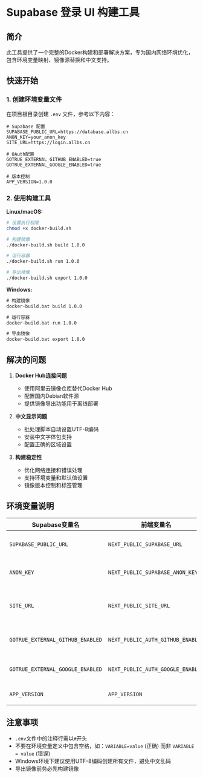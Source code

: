 # Supabase 登录 UI 构建工具

## 简介

此工具提供了一个完整的Docker构建和部署解决方案，专为国内网络环境优化，包含环境变量映射、镜像源替换和中文支持。

## 快速开始

### 1. 创建环境变量文件

在项目根目录创建 `.env` 文件，参考以下内容：

```
# Supabase 配置
SUPABASE_PUBLIC_URL=https://database.allbs.cn
ANON_KEY=your_anon_key
SITE_URL=https://login.allbs.cn

# OAuth配置
GOTRUE_EXTERNAL_GITHUB_ENABLED=true
GOTRUE_EXTERNAL_GOOGLE_ENABLED=true

# 版本控制
APP_VERSION=1.0.0
```

### 2. 使用构建工具

**Linux/macOS:**
```bash
# 设置执行权限
chmod +x docker-build.sh

# 构建镜像
./docker-build.sh build 1.0.0

# 运行容器
./docker-build.sh run 1.0.0

# 导出镜像
./docker-build.sh export 1.0.0
```

**Windows:**
```cmd
# 构建镜像
docker-build.bat build 1.0.0

# 运行容器
docker-build.bat run 1.0.0

# 导出镜像
docker-build.bat export 1.0.0
```

## 解决的问题

1. **Docker Hub连接问题**
   - 使用阿里云镜像仓库替代Docker Hub
   - 配置国内Debian软件源
   - 提供镜像导出功能用于离线部署

2. **中文显示问题**
   - 批处理脚本自动设置UTF-8编码
   - 安装中文字体包支持
   - 配置正确的区域设置

3. **构建稳定性**
   - 优化网络连接和错误处理
   - 支持环境变量和默认值设置
   - 镜像版本控制和标签管理

## 环境变量说明

| Supabase变量名 | 前端变量名 | 说明 |
|--------------|-----------|------|
| `SUPABASE_PUBLIC_URL` | `NEXT_PUBLIC_SUPABASE_URL` | Supabase API服务地址 |
| `ANON_KEY` | `NEXT_PUBLIC_SUPABASE_ANON_KEY` | Supabase匿名访问密钥 |
| `SITE_URL` | `NEXT_PUBLIC_SITE_URL` | 应用站点URL，用于OAuth回调 |
| `GOTRUE_EXTERNAL_GITHUB_ENABLED` | `NEXT_PUBLIC_AUTH_GITHUB_ENABLED` | 是否启用GitHub登录 |
| `GOTRUE_EXTERNAL_GOOGLE_ENABLED` | `NEXT_PUBLIC_AUTH_GOOGLE_ENABLED` | 是否启用Google登录 |
| `APP_VERSION` | `APP_VERSION` | 应用版本号 |

## 注意事项

- `.env`文件中的注释行需以`#`开头
- 不要在环境变量定义中包含空格，如：`VARIABLE=value` (正确) 而非 `VARIABLE = value` (错误)
- Windows环境下建议使用UTF-8编码创建所有文件，避免中文乱码
- 导出镜像前务必先构建镜像 